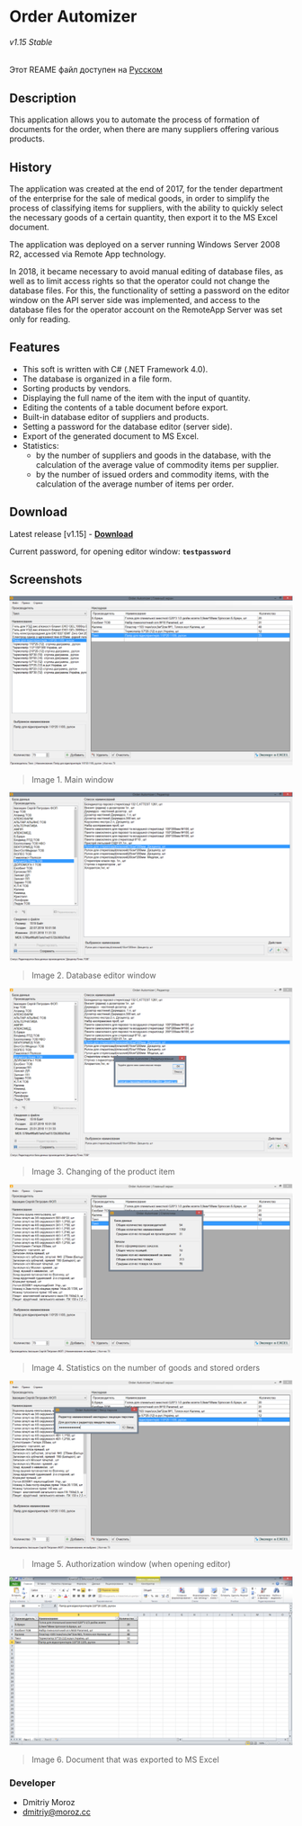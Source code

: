 # Order Automizer
###### v1.15 Stable

Этот REAME файл доступен на <a href="https://github.com/ShiftHackZ/OrderAutomizer/blob/master/README.md">Русском</a>

## Description
This application allows you to automate the process of formation of documents for the order, when there are many suppliers offering various products.

## History

The application was created at the end of 2017, for the tender department of the enterprise for the sale of medical goods, in order to simplify the process of classifying items for suppliers, with the ability to quickly select the necessary goods of a certain quantity, then export it to the MS Excel document.

The application was deployed on a server running Windows Server 2008 R2, accessed via Remote App technology.

In 2018, it became necessary to avoid manual editing of database files, as well as to limit access rights so that the operator could not change the database files. For this, the functionality of setting a password on the editor window on the API server side was implemented, and access to the database files for the operator account on the RemoteApp Server was set only for reading.

## Features
- This soft is written with C# (.NET Framework 4.0).
- The database is organized in a file form.
- Sorting products by vendors.
- Displaying the full name of the item with the input of quantity.
- Editing the contents of a table document before export.
- Built-in database editor of suppliers and products.
- Setting a password for the database editor (server side).
- Export of the generated document to MS Excel.
- Statistics:
    - by the number of suppliers and goods in the database, with the calculation of the average value of commodity items per supplier.
    - by the number of issued orders and commodity items, with the calculation of the average number of items per order.

## Download

Latest release [v1.15] - <a href="https://dev.moroz.cc/desktop/OrderAutomizer/OrderAutomizer_v1.15.zip"><b>Download</b></a>

Current password, for opening editor window: **`testpassword`**

## Screenshots

![](https://github.com/ShiftHackZ/OrderAutomizer/raw/master/screenshots/1.PNG)

> Image 1. Main window

![](https://github.com/ShiftHackZ/OrderAutomizer/raw/master/screenshots/2.PNG)

> Image 2. Database editor window

![](https://github.com/ShiftHackZ/OrderAutomizer/raw/master/screenshots/3.PNG)

> Image 3. Changing of the product item

![](https://github.com/ShiftHackZ/OrderAutomizer/raw/master/screenshots/4.PNG)

> Image 4. Statistics on the number of goods and stored orders

![](https://github.com/ShiftHackZ/OrderAutomizer/raw/master/screenshots/5.PNG)

> Image 5. Authorization window (when opening editor)

![](https://github.com/ShiftHackZ/OrderAutomizer/raw/master/screenshots/6.PNG)

> Image 6. Document that was exported to MS Excel

### Developer
- Dmitriy Moroz
- dmitriy@moroz.cc
